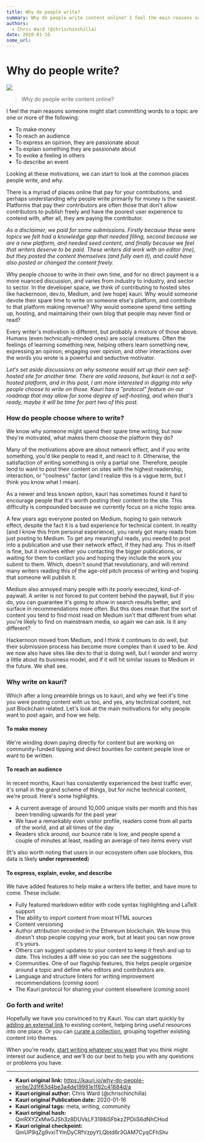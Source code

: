 ```yaml
---
title: Why do people write?
summary: Why do people write content online? I feel the main reasons someone might start committing words to a topic are one or more of the following- To make money To r
authors:
  - Chris Ward (@chrischinchilla)
date: 2020-01-16
some_url: 
---
```


# Why do people write?

![](https://ipfs.infura.io/ipfs/QmR2pSb5ZnzPNvuxfdxqfAXghb75A1UZRQUXrT3wG1HYTS)


> Why do people write content online?

I feel the main reasons someone might start committing words to a topic are one or more of the following:

-   To make money
-   To reach an audience
-   To express an opinion, they are passionate about
-   To explain something they are passionate about
-   To evoke a feeling in others
-   To describe an event

Looking at these motivations, we can start to look at the common places people write, and why.

There is a myriad of places online that pay for your contributions, and perhaps understanding why people write primarily for money is the easiest. Platforms that pay their contributors are often those that don't allow contributors to publish freely and have the poorest user experience to contend with, after all, they are paying the contributor.

_As a disclaimer, we paid for some submissions. Firstly because these were topics we felt had a knowledge gap that needed filling, second because we are a new platform, and needed seed content, and finally because we feel that writers deserve to be paid. These writers did work with an editor (me), but they posted the content themselves (and fully own it), and could have also posted or changed the content freely._

Why people choose to write in their own time, and for no direct payment is a more nuanced discussion, and varies from industry to industry, and sector to sector. In the developer space, we think of contributing to hosted sites like hackernoon, dev.to, Medium, and (we hope) kauri. Why would someone devote their spare time to write on someone else's platform, and contribute to that platform making revenue? Why would someone spend time setting up, hosting, and maintaining their own blog that people may never find or read?

Every writer's motivation is different, but probably a mixture of those above. Humans (even technically-minded ones) are social creatures. Often the feelings of learning something new, helping others learn something new, expressing an opinion, engaging over opinion, and other interactions over the words you wrote is a powerful and seductive motivator.

_Let's set aside discussions on why someone would set up their own self-hosted site for another time. There are valid reasons, but kauri is not a self-hosted platform, and in this post, I am more interested in digging into why people choose to write on those. Kauri has a "protocol" feature on our roadmap that may allow for some degree of self-hosting, and when that's ready, maybe it will be time for part two of this post._

### How do people choose where to write?

We know why someone might spend their spare time writing, but now they're motivated, what makes them choose the platform they do?

Many of the motivations above are about network effect, and if you write something, you'd like people to read it, and react to it. Otherwise, the satisfaction of writing something is only a partial one. Therefore, people tend to want to post their content on sites with the highest readership, interaction, or "coolness" factor (and I realize this is a vague term, but I think you know what I mean).

As a newer and less known option, kauri has sometimes found it hard to encourage people that it's worth posting their content to the site. This difficulty is compounded because we currently focus on a niche topic area.

A few years ago everyone posted on Medium, hoping to gain network effect, despite the fact it is a bad experience for technical content. In reality (and I know this from personal experience), you rarely got many reads from just posting to Medium. To get any meaningful reads, you needed to post into a publication and use their network effect, if they had any. This in itself is fine, but it involves either you contacting the bigger publications, or waiting for them to contact you and hoping they include the work you submit to them. Which, doesn't sound that revolutionary, and will remind many writers reading this of the age-old pitch process of writing and hoping that someone will publish it.

Medium also annoyed many people with its poorly executed, kind-of-paywall. A writer is not forced to put content behind the paywall, but if you do, you can guarantee it's going to show in search results better, and surface in recommendations more often. But this does mean that the sort of content you tend to find most read on Medium isn't that different from what you're likely to find on mainstream media, so again we can ask. Is it any different?

Hackernoon moved from Medium, and I think it continues to do well, but their submission process has become more complex than it used to be. And we now also have sites like dev.to that is doing well, but I wonder and worry a little about its business model, and if it will hit similar issues to Medium in the future. We shall see.

### Why write on kauri?

Which after a long preamble brings us to kauri, and why we feel it's time you were posting content with us too, and yes, any technical content, not just Blockchain related. Let's look at the main motivations for why people want to post again, and how we help.

#### To make money

We're winding down paying directly for content but are working on community-funded tipping and direct bounties for content people love or want to be written.

#### To reach an audience

In recent months, Kauri has consistently experienced the best traffic ever, it's small in the grand scheme of things, but for niche technical content, we're proud. Here's some highlights.

-   A current average of around 10,000 unique visits per month and this has been trending upwards for the past year
-   We have a remarkably even visitor profile, readers come from all parts of the world, and at all times of the day
-   Readers stick around, our bounce rate is low, and people spend a couple of minutes at least, reading an average of two items every visit

(It's also worth noting that users in our ecosystem often use blockers, this data is likely **under represented**)

#### To express, explain, evoke, and describe

We have added features to help make a writers life better, and have more to come. These include:

-   Fully featured markdown editor with code syntax highlighting and LaTeX support
-   The ability to import content from most HTML sources
-   Content versioning
-   Author attribution recorded in the Ethereum blockchain. We know this doesn't stop people copying your work, but at least you can now prove it's yours.
-   Others can suggest updates to your content to keep it fresh and up to date. This includes a diff view so you can see the suggestions
-   Communities. One of our flagship features, this helps people organize around a topic and define who editors and contributors are.
-   Language and structure linters for writing improvement recommendations (_coming soon_)
-   The Kauri protocol for sharing your content elsewhere (_coming soon_)

### Go forth and write!

Hopefully we have you convinced to try Kauri. You can start quickly by [adding an external link](https://kauri.io/create-link) to existing content, helping bring useful resources into one place. Or you can [curate a collection](https://kauri.io/create-collection), grouping together existing content into themes.

When you're ready, [start writing whatever you want](https://kauri.io/write-article) that you think might interest our audience, and we'll do our best to help you with any questions or problems you have.



---

- **Kauri original link:** https://kauri.io/why-do-people-write/2d1f63d4be3a4de19981e1f82c41884d/a
- **Kauri original author:** Chris Ward (@chrischinchilla)
- **Kauri original Publication date:** 2020-01-16
- **Kauri original tags:** meta, writing, community
- **Kauri original hash:** QmRXYZxMwGJSh3z8DUVkLF3198iSFbkzZPDiiS6dNhCHod
- **Kauri original checkpoint:** QmUP9qZg9vxiTYmDyCRfVzpyYLQbtd6r3GAM7CyqCFhShv



